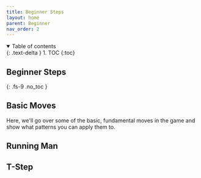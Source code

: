 ```yaml
---
title: Beginner Steps
layout: home
parent: Beginner
nav_order: 2
---
```

<details open markdown="block">
  <summary>
    Table of contents
  </summary>
  {: .text-delta }
1. TOC
{:toc}
</details>

## Beginner Steps
{: .fs-9 .no_toc }

## Basic Moves

Here, we'll go over some of the basic, fundamental moves in the game and show what patterns you can apply them to.

## Running Man

## T-Step

